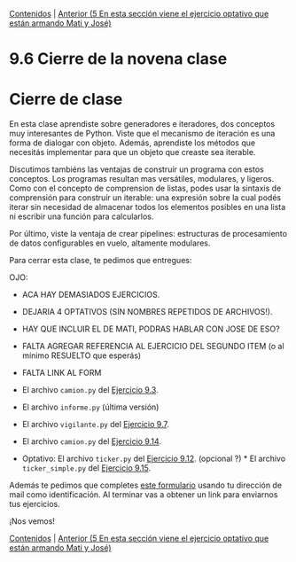 [Contenidos](../Contenidos.md) \| [Anterior (5 En esta sección viene el ejercicio optativo que están armando Mati y José)](05_Simulacion.md)

# 9.6 Cierre de la novena clase

# Cierre de clase

En esta clase aprendiste sobre generadores e iteradores, dos conceptos muy interesantes de Python. Viste que el mecanismo de iteración es una forma de dialogar con objeto. Además, aprendiste los métodos que necesitás implementar para que un objeto que creaste sea iterable. 

Discutimos tambiéns las ventajas de construír un programa con estos conceptos. Los programas resultan mas versátiles, modulares, y ligeros. Como con el concepto de comprension de listas, podes usar la sintaxis de comprensión para construír un iterable: una expresión sobre la cual podés iterar sin necesidad de almacenar todos los elementos posibles en una lista ni escribir una función para calcularlos.

Por último, viste la ventaja de crear pipelines: estructuras de procesamiento de datos configurables en vuelo, altamente modulares.  

Para cerrar esta clase, te pedimos que entregues:
 
OJO:
* ACA HAY DEMASIADOS EJERCICIOS. 
* DEJARIA 4 OPTATIVOS (SIN NOMBRES REPETIDOS DE ARCHIVOS!). 
* HAY QUE INCLUIR EL DE MATI, PODRAS HABLAR CON JOSE DE ESO? 
* FALTA AGREGAR REFERENCIA AL EJERCICIO DEL SEGUNDO ITEM (o al mínimo RESUELTO que esperás)
* FALTA LINK AL FORM


* El archivo `camion.py` del [Ejercicio 9.3](../09_Generadores_e_Iteradores/01_protocolo_Iteracion.md#ejercicio-93-un-iterador-adecuado).
* El archivo `informe.py` (última versión) 
* El archivo `vigilante.py` del [Ejercicio 9.7](../09_Generadores_e_Iteradores/02_iteracion_a_medida.md#ejercicio-97-cambios-de-precio-de-un-camión).
* El archivo `camion.py` del [Ejercicio 9.14](../09_Generadores_e_Iteradores/04_Mas_generadores.md#ejercicio-914-expresiones-generadoras-como-argumentos-en-funciones).
* Optativo: El archivo `ticker.py` del [Ejercicio 9.12](../09_Generadores_e_Iteradores/03_Producers_consumers.md#ejercicio-912-el-pipeline-ensamblado).
(opcional ?) * El archivo `ticker_simple.py` del [Ejercicio 9.15](../09_Generadores_e_Iteradores/04_Mas_generadores.md#ejercicio-915-código-simple).

Además te pedimos  que completes [este formulario](https://docs.google.com/) usando tu dirección de mail como identificación.  Al terminar vas a obtener un link para enviarnos tus ejercicios. 

¡Nos vemos!

[Contenidos](../Contenidos.md) \| [Anterior (5 En esta sección viene el ejercicio optativo que están armando Mati y José)](05_Simulacion.md)

